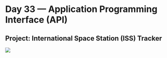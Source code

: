 <h1>Day 33 — Application Programming Interface (API)</h1>
<h2>Project: International Space Station (ISS) Tracker</h2>
<img src="iss-tracker.gif">